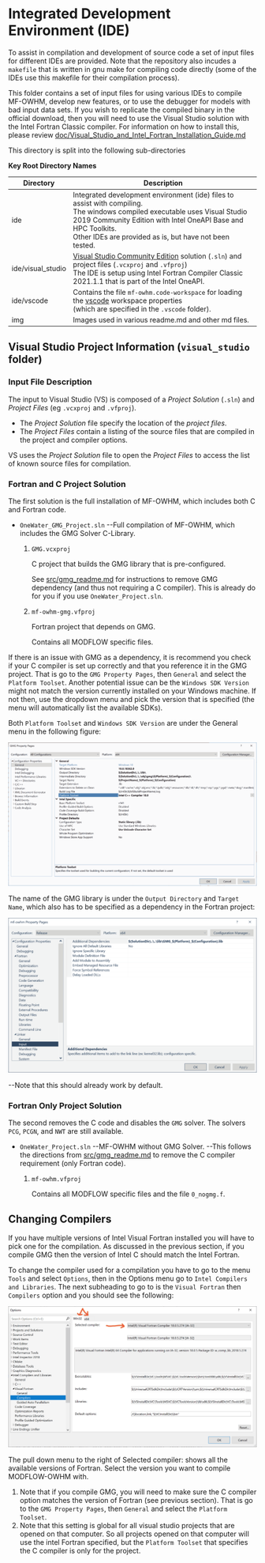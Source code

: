 # Integrated Development Environment (IDE) 

To assist in compilation and development of source code a set of input files for different IDEs are provided. Note that the repository also incudes a `makefile` that is written in gnu make for compiling code directly (some of the IDEs use this makefile for their compilation process).

This folder contains a set of input files for using various IDEs to compile MF-OWHM, develop new features,  or to use the debugger for models with bad input data sets. If you wish to replicate the compiled binary in the official download, then you will need to use the Visual Studio solution with the Intel Fortran Classic compiler. For information on how to install this, please review [doc/Visual_Studio_and_Intel_Fortran_Installation_Guide.md](../doc/Visual_Studio_and_Intel_Fortran_Installation_Guide.md)

This directory is split into the following sub-directories

**Key Root Directory Names**

| Directory         | Description                                                  |
| ----------------- | ------------------------------------------------------------ |
| ide               | Integrated development environment (ide) files to assist with compiling. <br />The windows compiled executable uses Visual Studio 2019 Community Edition with Intel OneAPI Base and HPC Toolkits. <br />Other IDEs are provided as is, but have not been tested. |
| ide/visual_studio | [Visual Studio Community Edition](https://visualstudio.microsoft.com/) solution (`.sln`) and project files (`.vcxproj` and `.vfproj`)<br />The IDE is setup using Intel Fortran Compiler Classic 2021.1.1 that is part of the Intel OneAPI. |
| ide/vscode        | Contains the file `mf-owhm.code-workspace` for loading the [vscode](https://code.visualstudio.com/) workspace properties <br />(which are specified in the `.vscode` folder). |
| img               | Images used in various readme.md and other md files.         |



## Visual Studio Project Information (`visual_studio` folder)

### Input File Description

The input to Visual Studio (VS) is composed of a *Project Solution* (`.sln`) and *Project Files* (eg `.vcxproj` and `.vfproj`). 

- The *Project Solution* file specify the location of the *project files*. 
- The *Project Files* contain a listing of the source files that are compiled in the project and compiler options.

VS uses the *Project Solution* file to open the *Project Files* to access the list of known source files for compilation.

### Fortran and C Project Solution

The first solution is the full installation of MF-OWHM, which includes both C and Fortran code. 

- `OneWater_GMG_Project.sln`
  --Full compilation of MF-OWHM, which includes the GMG Solver C-Library.

  1. `GMG.vcxproj`

     C project that builds the GMG library that is pre-configured.

     See [src/gmg_readme.md](../../src/gmg_readme.md) for instructions to remove GMG dependency (and thus not requiring a C compiler). This is already do for you if you use `OneWater_Project.sln`. 

  2. `mf-owhm-gmg.vfproj`

     Fortran project that depends on GMG.

     Contains all MODFLOW specific files.

If there is an issue with GMG as a dependency, it is recommend you check if your C compiler is set up correctly and that you reference it in the GMG project. That is go to the `GMG Property Pages`, then `General` and select the `Platform Toolset`. Another potential issue can be the `Windows SDK Version` might not match the version currently installed on your Windows machine. If not then, use the dropdown menu and pick the version that is specified (the menu will automatically list the available SDKs). 

Both `Platform Toolset` and `Windows SDK Version` are under the General menu in the following figure:

![GMG_C_Compiler](./img/GMG_C_Compiler.png)

The name of the GMG library is under the `Output Directory` and `Target Name`, 
which also has to be specified as a dependency in the Fortran project:

![Fortran_GMG_Lib_Reference](./img/Fortran_GMG_Lib_Reference.png)



--Note that this should already work by default.



### Fortran Only Project Solution

The second removes the C code and disables the `GMG` solver. The solvers `PCG`, `PCGN`, and `NWT` are still available.

- `OneWater_Project.sln`
  --MF-OWHM without GMG Solver.
  --This follows the directions from [src/gmg_readme.md](../../src/readme_gmg.md) to remove the C compiler requirement (only Fortran code).

  1. `mf-owhm.vfproj`

     Contains all MODFLOW specific files and the file `0_nogmg.f`.

## Changing Compilers

If you have multiple versions of Intel Visual Fortran installed you will have to pick one for the compilation. As discussed in the previous section, if you compile GMG then the version of Intel C should match the Intel Fortran. 

To change the compiler used for a compilation you have to go to the menu  `Tools` and select  `Options`, then in the Options menu go to `Intel Compilers and Libraries`. The next subheading to go to is the `Visual Fortran` then `Compilers` option and you should see the following:

![Select_Fortran_Compiler_Version](./img/Select_Fortran_Compiler_Version.png)

The pull down menu to the right of Selected compiler: shows all the available versions of Fortran. Select the version you want to compile MODFLOW-OWHM with. 

1. Note that if you compile GMG, you will need to make sure the C compiler option matches the version of Fortran (see previous section). That is go to the `GMG Property Pages`, then `General` and select the `Platform Toolset`.
2. Note that this setting is global for all visual studio projects that are opened on that computer. So all projects opened on that computer will use the intel Fortran specified, but the `Platform Toolset` that specifies the C compiler is only for the project.